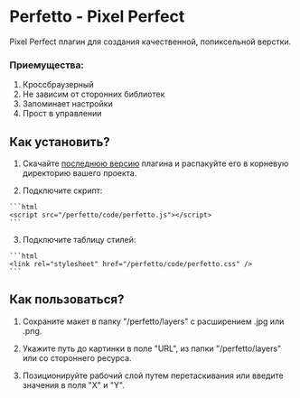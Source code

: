 # Perfetto - Pixel Perfect

Pixel Perfect плагин для создания качественной, попиксельной верстки.

### Приемущества:

1. Кроссбраузерный
2. Не зависим от сторонних библиотек
3. Запоминает настройки
4. Прост в управлении

## Как установить?

  1. Скачайте [последнюю версию](https://github.com/letscodeme/Perfetto/archive/master.zip) плагина и распакуйте его в корневую директорию вашего проекта.

  2. Подключите скрипт:

    ```html
    <script src="/perfetto/code/perfetto.js"></script>
    ```

  3. Подключите таблицу стилей:

    ```html
    <link rel="stylesheet" href="/perfetto/code/perfetto.css" />
    ```

## Как пользоваться?

1. Сохраните макет в папку "/perfetto/layers" с расширением .jpg или .png.

2. Укажите путь до картинки в поле "URL", из папки "/perfetto/layers" или со стороннего ресурса.

3. Позиционируйте рабочий слой путем перетаскивания или введите значения в поля "X" и "Y".